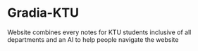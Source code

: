 # Gradia-KTU
Website combines every notes for KTU students inclusive of all departments and an AI to help people navigate the website
